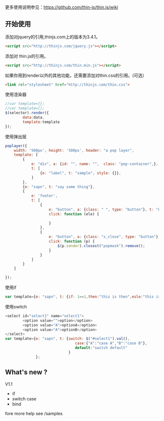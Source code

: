 更多使用说明参见：<a href='https://github.com/thin-js/thin.js/wiki'>https://github.com/thin-js/thin.js/wiki<a>

## 开始使用

添加对jquery的引用,thinjs.com上的版本为3.4.1。
``` html
<script src="http://thinjs.com/jquery.js"></script>
```
添加对 thin.js的引用。
```html
<script src="http://thinjs.com/thin.min.js"></script>
``` 
如果你用到render以外的其他功能，还需要添加对thin.css的引用。(可选）
```html
<link rel="stylesheet" href="http://thinjs.com/thin.css">
```

使用渲染器
``` javascript
//var template={};
//var template=[];
$(selector).render({
        data:data,
        template:template
});
```
使用弹出层
``` javascript
poplayer({
    width: '500px', height: '500px', header: "a pop layer",
    template: [
        {
            e: "div", a: {id: "", name: "",  class: "pop-container",},
            t: [
                {e: "label", t: "sample", style: {}},
            ]
        },
        {e: "sapn", t: "say some thing"},
        {
            e: 'footer',
            t: [
                {
                    e: "button", a: {class: " ", type: "button"}, t: "确定",
                    click: function (ele) {
                      
                    }
                },
                {
                    e: "button", a: {class: "s_close", type: "button"}, t: "取消",
                    click: function (p) {
                        $(p.sender).closest("popmask").remove();
                    }
                }
            ]
        }
    ]

});
```
使用if 
``` javascript
var template={e: "sapn", t: {if: 1==1,then:"this is then",esle:"this is else"}};
```
使用switch
``` javascript
<select id="select1" name="select1">
        <option value="">option</option>
        <option value="A">optionA</option>
        <option value="A">optionB</option>
</select>
var template={e: "sapn", t: {switch: $("#select1").val(),
                                case:{"A":"case A","B":"case B"},
                                default:"switch default"
                             }
              };
```

## What's new ?

V1.1
* if
* switch case
* bind

fore more help see /samples


